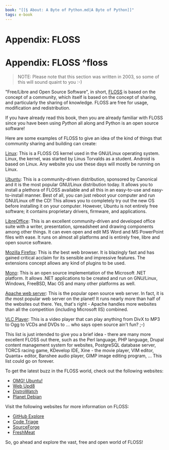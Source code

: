 ```yaml
---
book: "[[§ About꞉ A Byte of Python.md|A Byte of Python]]"
tags: e-book
---
```


# Appendix: FLOSS

# Appendix: FLOSS ^floss

> NOTE: Please note that this section was written in 2003, so some of this will sound quaint to you :-)

"Free/Libre and Open Source Software", in short, [FLOSS](http://en.wikipedia.org/wiki/FLOSS) is based on the concept of a community, which itself is based on the concept of sharing, and particularly the sharing of knowledge. FLOSS are free for usage, modification and redistribution.

If you have already read this book, then you are already familiar with FLOSS since you have been using _Python_ all along and Python is an open source software!

Here are some examples of FLOSS to give an idea of the kind of things that community sharing and building can create:

[Linux](http://www.kernel.org): This is a FLOSS OS kernel used in the GNU/Linux operating system. Linux, the kernel, was started by Linus Torvalds as a student. Android is based on Linux. Any website you use these days will mostly be running on Linux.

[Ubuntu](http://www.ubuntu.com): This is a community-driven distribution, sponsored by Canonical and it is the most popular GNU/Linux distribution today. It allows you to install a plethora of FLOSS available and all this in an easy-to-use and easy-to-install manner. Best of all, you can just reboot your computer and run GNU/Linux off the CD! This allows you to completely try out the new OS before installing it on your computer. However, Ubuntu is not entirely free software; it contains proprietary drivers, firmware, and applications.

[LibreOffice](http://www.libreoffice.org/): This is an excellent community-driven and developed office suite with a writer, presentation, spreadsheet and drawing components among other things. It can even open and edit MS Word and MS PowerPoint files with ease. It runs on almost all platforms and is entirely free, libre and open source software.

[Mozilla Firefox](http://www.mozilla.org/products/firefox): This is _the_ best web browser. It is blazingly fast and has gained critical acclaim for its sensible and impressive features. The extensions concept allows any kind of plugins to be used.

[Mono](http://www.mono-project.com): This is an open source implementation of the Microsoft .NET platform. It allows .NET applications to be created and run on GNU/Linux, Windows, FreeBSD, Mac OS and many other platforms as well.

[Apache web server](http://httpd.apache.org): This is the popular open source web server. In fact, it is _the_ most popular web server on the planet! It runs nearly more than half of the websites out there. Yes, that's right - Apache handles more websites than all the competition (including Microsoft IIS) combined.

[VLC Player](http://www.videolan.org/vlc/): This is a video player that can play anything from DivX to MP3 to Ogg to VCDs and DVDs to ... who says open source ain't fun? ;-)

This list is just intended to give you a brief idea - there are many more excellent FLOSS out there, such as the Perl language, PHP language, Drupal content management system for websites, PostgreSQL database server, TORCS racing game, KDevelop IDE, Xine - the movie player, VIM editor, Quanta+ editor, Banshee audio player, GIMP image editing program, ... This list could go on forever.

To get the latest buzz in the FLOSS world, check out the following websites:

- [OMG! Ubuntu!](http://www.omgubuntu.co.uk/)
- [Web Upd8](http://www.webupd8.org/)
- [DistroWatch](http://www.distrowatch.com)
- [Planet Debian](http://planet.debian.org/)

Visit the following websites for more information on FLOSS:

- [GitHub Explore](http://github.com/explore)
- [Code Triage](http://www.codetriage.com/)
- [SourceForge](http://www.sourceforge.net)
- [FreshMeat](http://www.freshmeat.net)

So, go ahead and explore the vast, free and open world of FLOSS!